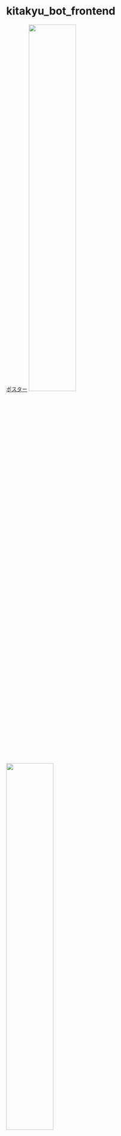 # kitakyu_bot_frontend

[ポスター](https://user-images.githubusercontent.com/86106572/129190922-f74be94b-a714-42a6-8a39-dc3f753463b1.jpg)
<img src="https://user-images.githubusercontent.com/86106572/129190922-f74be94b-a714-42a6-8a39-dc3f753463b1.jpg" width=50%>

<img src="https://user-images.githubusercontent.com/86106572/129190936-a2394ae3-a25f-4ed4-a8df-ecdca36293ca.png" width=50%>

<img src="https://user-images.githubusercontent.com/86106572/129190945-31cdfb23-7404-46cd-885d-4c2f78bc422e.png" width=50%>


- [共同製作者(バックエンド)のリポジトリ](https://github.com/greentiger0789/AI_LINE_Bot_T5model)

## Author
- [@IoriKobayashi1998](https://github.com/IoriKobayashi1998)

共同製作者
- [@greentiger0789](https://github.com/greentiger0789)
